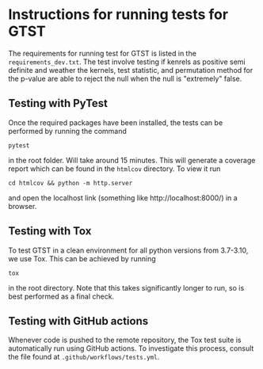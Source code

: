 # Instructions for running tests for GTST

The requirements for running test for GTST is listed in the `requirements_dev.txt`. The test involve testing if kenrels as positive semi definite and weather the kernels, test statistic, and permutation method for the p-value are able to reject the null when the null is "extremely" false.

## Testing with PyTest

Once the required packages have been installed, the tests can be performed by running the command 

```
pytest
```

in the root folder. Will take around 15 minutes. This will generate a coverage report which can be found in the `htmlcov` directory. To view it run

```
cd htmlcov && python -m http.server
```

and open the localhost link (something like http://localhost:8000/) in a browser.

## Testing with Tox

To test GTST in a clean environment for all python versions from 3.7-3.10, we use Tox. This can be achieved by running 

```
tox
```

in the root directory. Note that this takes significantly longer to run, so is best performed as a final check. 

## Testing with GitHub actions

Whenever code is pushed to the remote repository, the Tox test suite is automatically run using GitHub actions. To investigate this process, consult the file found at `.github/workflows/tests.yml`.